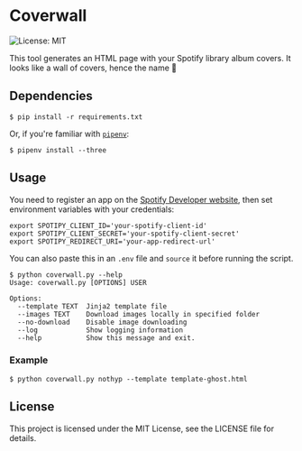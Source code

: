 # Coverwall

![License: MIT](https://img.shields.io/badge/license-MIT-blue.svg)

This tool generates an HTML page with your Spotify library album covers.
It looks like a wall of covers, hence the name 🙂

## Dependencies

```shellsession
$ pip install -r requirements.txt
```

Or, if you're familiar with [`pipenv`](https://github.com/kennethreitz/pipenv/):

```shellsession
$ pipenv install --three
```

## Usage

You need to register an app on the [Spotify Developer website](https://developer.spotify.com/my-applications/#!/applications), then set environment variables with your credentials:

```shellsession
export SPOTIPY_CLIENT_ID='your-spotify-client-id'
export SPOTIPY_CLIENT_SECRET='your-spotify-client-secret'
export SPOTIPY_REDIRECT_URI='your-app-redirect-url'
```

You can also paste this in an `.env` file and `source` it before running the script.

```shellsession
$ python coverwall.py --help
Usage: coverwall.py [OPTIONS] USER

Options:
  --template TEXT  Jinja2 template file
  --images TEXT    Download images locally in specified folder
  --no-download    Disable image downloading
  --log            Show logging information
  --help           Show this message and exit.
```

### Example

```shellsession
$ python coverwall.py nothyp --template template-ghost.html
```

## License

This project is licensed under the MIT License, see the LICENSE file for details.
